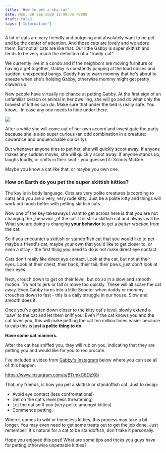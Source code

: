 ```yaml
---
title: 'How to pet a shy cat'
date: Mon, 28 Sep 2020 12:00:00 +0000
draft: false
tags: ['Information']
---
```


A lot of cats are very friendly and outgoing and absolutely want to be pet and be the center of attention. And those cats are lovely and we adore them. But not all cats are like that. Our little Gabby is super skittish and tends to be very much the definition of a "fraidy-cat".

We currently live in a condo and if the neighbors are moving furniture or having a get together, Gabby is constantly jumping at the loud noises and sudden, unexpected bangs. Daddy has to warn mommy that he's about to sneeze when she's holding Gabby, otherwise mommy might get pretty clawed up.

New people have virtually no chance at petting Gabby. At the first sign of an unfamiliar person or animal in her dwelling, she will go and do what only the bravest of kitties can do: Make sure that under the bed is really safe. You know... In case any one needs to hide under there.

![](P2070013-1-1024x576.jpg)

After a while she will come out of her own accord and investigate the party because she is also super curious (an odd combination in a creature: cowardice and unquenchable curiosity).

But whenever anyone tires to pet her, she will quickly scoot away. If anyone makes any sudden moves, she will quickly scoot away. If anyone stands up, laughs loudly, or shifts in their seat - you guessed it: Scoots McGee.

Maybe you know a cat like that, or maybe you own one.

### How on Earth do you pet the super skittish kitties?

The key is in body language. Cats are very polite creatures (according to cats) and you are a very, very rude kitty. Just be a polite kitty and things will work out much better with petting skittish cats.

Now one of the key takeaways I want to get across here is that you are not changing the _behavior _of the cat. It is still a skittish cat and always will be. What you are doing is changing **your behavior** to get a _better reaction_ from the cat.

So if you encounter a skittish or standoffish cat that you would like to pet - maybe a friend's cat, maybe your own that you'd like to get closer to, or even a stray - the first thing you need to do is not make direct eye contact.

Cats don't really like direct eye contact. Look at the cat, but not at their eyes. Look at their chest, their back, their tail, their paws, just don't look at their eyes.

Next, crouch down to get on their level, but do so in a slow and smooth motion. Try not to jerk or fall or move too quickly. These will all scare the cat away. Even Gabby turns into a little Scooter when daddy or mommy crouches down to fast - this is a daily struggle in our house. Slow and smooth does it.

Once you've gotten down closer to the kitty cat's level, slowly extend a 'paw' to the cat and let them sniff you. Even if the cat knows you and the cat loves you, this will make petting the cat ten million times easier because to cats this is **just a polite thing to do.**

**Have some cat manners.**

After the cat has sniffed you, they will rub on you, indicating that they are petting you and would like for you to reciprocate.

I've included a video from [Gabby's Instagram](https://www.instagram.com/gabby.the.tabby/) below where you can see all of this happen:

https://www.instagram.com/p/BTrmkC8DzX8/

That, my friends, is how you pet a skittish or standoffish cat. Just to recap:

*   Avoid eye contact (less confrontational)
*   Get on the cat's level (less threatening)
*   Let the cat sniff you (very polite amongst kitties)
*   Commence petting.

When it comes to wild or homeless kitties, this process may take a bit longer. You may even need to get some treats out to get the job done. Just remember: It's natural for a cat to be standoffish, don't take it personally.

Hope you enjoyed this post! What are some tips and tricks you guys have for petting otherwise unpettable kitties?
